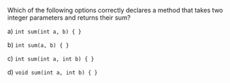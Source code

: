 Which of the following options correctly declares a method that takes two integer parameters and returns their sum?

a) `int sum(int a, b) { }`

b) `int sum(a, b) { }`

c) `int sum(int a, int b) { }`

d) `void sum(int a, int b) { }`